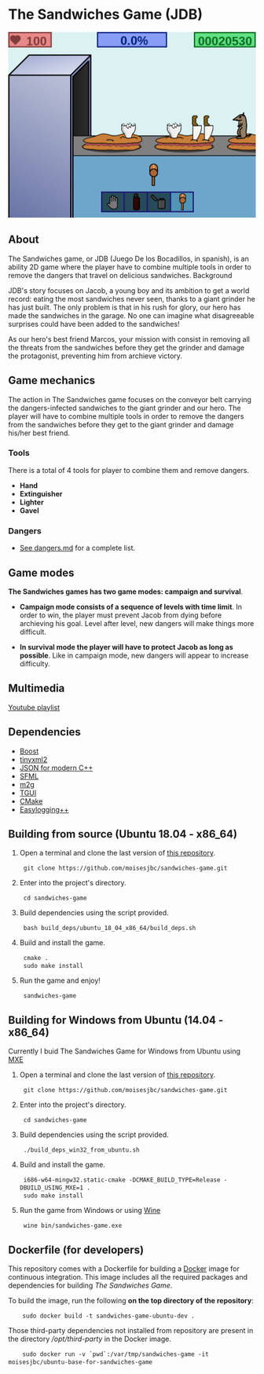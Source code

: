 # The Sandwiches Game (JDB)

![JDB game](img/jdb.jpg "JDB game")


## About

The Sandwiches game, or JDB (Juego De los Bocadillos, in spanish), is an ability 2D game where the player have to combine multiple tools in order to remove the dangers that travel on delicious sandwiches.
Background

JDB's story focuses on Jacob, a young boy and its ambition to get a world record: eating the most sandwiches never seen, thanks to a giant grinder he has just built. The only problem is that in his rush for glory, our hero has made the sandwiches in the garage. No one can imagine what disagreeable surprises could have been added to the sandwiches!

As our hero's best friend Marcos, your mission with consist in removing all the threats from the sandwiches before they get the grinder and damage the protagonist, preventing him from archieve victory.

## Game mechanics

The action in The Sandwiches game focuses on the conveyor belt carrying the dangers-infected sandwiches to the giant grinder and our hero. The player will have to combine multiple tools in order to remove the dangers from the sandwiches before they get to the giant grinder and damage his/her best friend.

### Tools

There is a total of 4 tools for player to combine them and remove dangers.

- **Hand**
- **Extinguisher**
- **Lighter**
- **Gavel**

### Dangers

* [See dangers.md](./share/sandwiches-game/docs/dangers.md) for a complete list.

## Game modes

**The Sandwiches games has two game modes: campaign and survival**.

- **Campaign mode consists of a sequence of levels with time limit**. In order to win, the player must prevent Jacob from dying before archieving his goal. Level after level, new dangers will make things more difficult.

- **In survival mode the player will have to protect Jacob as long as possible**. Like in campaign mode, new dangers will appear to increase difficulty. 

## Multimedia

[Youtube playlist](http://www.youtube.com/playlist?list=PLfi4ueBWh9m7XmYMS8lGjgIC0mvYB2_H9)


## Dependencies

* [Boost](www.boost.org/)
* [tinyxml2](http://www.grinninglizard.com/tinyxml2/)
* [JSON for modern C++](https://github.com/nlohmann/json)
* [SFML](http://www.sfml-dev.org/)
* [m2g](https://github.com/moisesjbc/m2g)
* [TGUI](https://tgui.eu/v0.7-dev/)
* [CMake](https://cmake.org/)
* [Easylogging++](https://github.com/easylogging/easyloggingpp)


## Building from source (Ubuntu 18.04 - x86_64)

1. Open a terminal and clone the last version of [this repository](https://github.com/moisesjbc/JDB).

        git clone https://github.com/moisesjbc/sandwiches-game.git

2. Enter into the project's directory.

        cd sandwiches-game

3. Build dependencies using the script provided.

        bash build_deps/ubuntu_18_04_x86_64/build_deps.sh

4. Build and install the game.

        cmake .
        sudo make install

5. Run the game and enjoy!

        sandwiches-game


## Building for Windows from Ubuntu (14.04 - x86_64)

Currently I buid The Sandwiches Game for Windows from Ubuntu using [MXE](http://mxe.cc/)

1. Open a terminal and clone the last version of [this repository](https://github.com/moisesjbc/JDB).

        git clone https://github.com/moisesjbc/sandwiches-game.git

2. Enter into the project's directory.

        cd sandwiches-game

3. Build dependencies using the script provided.

        ./build_deps_win32_from_ubuntu.sh

4. Build and install the game.

        i686-w64-mingw32.static-cmake -DCMAKE_BUILD_TYPE=Release -DBUILD_USING_MXE=1 .
        sudo make install

5. Run the game from Windows or using [Wine](https://www.winehq.org/)

        wine bin/sandwiches-game.exe


## Dockerfile (for developers)

This repository comes with a Dockerfile for building a [Docker](https://www.docker.com/) image for continuous integration. This image includes all the required packages and dependencies for building *The Sandwiches Game*. 

To build the image, run the following **on the top directory of the repository**:

        sudo docker build -t sandwiches-game-ubuntu-dev .

Those third-party dependencies not installed from repository are present in the directory */opt/third-party* in the Docker image.

        sudo docker run -v `pwd`:/var/tmp/sandwiches-game -it moisesjbc/ubuntu-base-for-sandwiches-game

